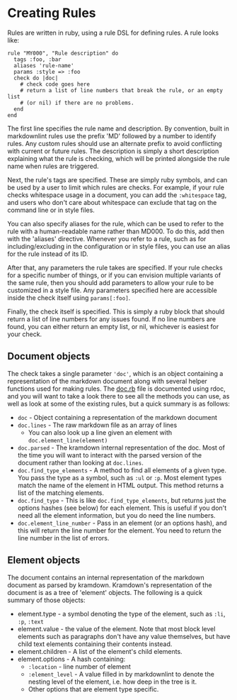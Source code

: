 # Creating Rules

Rules are written in ruby, using a rule DSL for defining rules. A rule looks
like:

    rule "MY000", "Rule description" do
      tags :foo, :bar
      aliases 'rule-name'
      params :style => :foo
      check do |doc|
        # check code goes here
        # return a list of line numbers that break the rule, or an empty list
        # (or nil) if there are no problems.
      end
    end

The first line specifies the rule name and description. By convention, built
in markdownlint rules use the prefix 'MD' followed by a number to identify
rules. Any custom rules should use an alternate prefix to avoid conflicting
with current or future rules. The description is simply a short description
explaining what the rule is checking, which will be printed alongside the rule
name when rules are triggered.

Next, the rule's tags are specified. These are simply ruby symbols, and can be
used by a user to limit which rules are checks. For example, if your rule
checks whitespace usage in a document, you can add the `:whitespace` tag, and
users who don't care about whitespace can exclude that tag on the command line
or in style files.

You can also specify aliases for the rule, which can be used to refer to the
rule with a human-readable name rather than MD000. To do this, add then with
the 'aliases' directive. Whenever you refer to a rule, such as for
including/excluding in the configuration or in style files, you can use an
alias for the rule instead of its ID.

After that, any parameters the rule takes are specified. If your rule checks
for a specific number of things, or if you can envision multiple variants of
the same rule, then you should add parameters to allow your rule to be
customized in a style file. Any parameters specified here are accessible
inside the check itself using `params[:foo]`.

Finally, the check itself is specified. This is simply a ruby block that
should return a list of line numbers for any issues found. If no line numbers
are found, you can either return an empty list, or nil, whichever is easiest
for your check.

## Document objects

The check takes a single parameter `'doc'`, which is an object containing a
representation of the markdown document along with several helper functions
used for making rules. The [doc.rb](../lib/mdl/doc.rb) file is documented
using rdoc, and you will want to take a look there to see all the methods you
can use, as well as look at some of the existing rules, but a quick summary is
as follows:

* `doc` - Object containing a representation of the markdown document
* `doc.lines` - The raw markdown file as an array of lines
  * You can also look up a line given an element with
    `doc.element_line(element)`
* `doc.parsed` - The kramdown internal representation of the doc. Most of the
  time you will want to interact with the parsed version of the document
  rather than looking at `doc.lines`.
* `doc.find_type_elements` - A method to find all elements of a given type.
  You pass the type as a symbol, such as `:ul` or `:p`. Most element types
  match the name of the element in HTML output. This method returns a list of
  the matching elements.
* `doc.find_type` - This is like `doc.find_type_elements`, but returns just
  the options hashes (see below) for each element. This is useful if you don't
  need all the element information, but you do need the line numbers.
* `doc.element_line_number` - Pass in an element (or an options hash), and
  this will return the line number for the element. You need to return the
  line number in the list of errors.

## Element objects

The document contains an internal representation of the markdown document as
parsed by kramdown. Kramdown's representation of the document is as a tree of
'element' objects. The following is a quick summary of those objects:

* element.type - a symbol denoting the type of the element, such as `:li`,
  `:p`, `:text`
* element.value - the value of the element. Note that most block level
  elements such as paragraphs don't have any value themselves, but have child
  text elements containing their contents instead.
* element.children - A list of the element's child elements.
* element.options - A hash containing:
  * `:location` - line number of element
  * `:element_level` - A value filled in by markdownlint to denote the nesting
    level of the element, i.e. how deep in the tree is it.
  * Other options that are element type specific.
